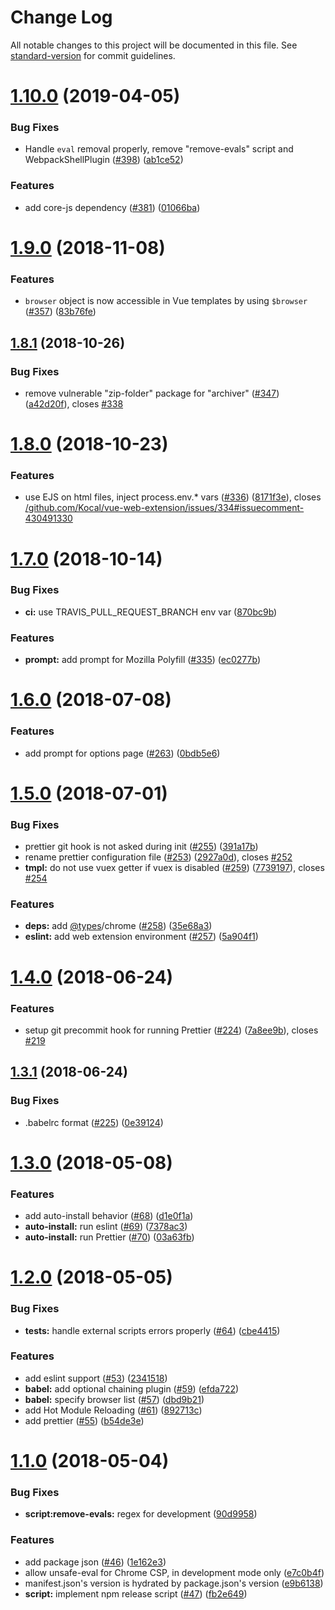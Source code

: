 # Change Log

All notable changes to this project will be documented in this file. See [standard-version](https://github.com/conventional-changelog/standard-version) for commit guidelines.
    
<a name="1.10.0"></a>

# [1.10.0](https://github.com/Kocal/vue-web-extension/compare/v1.9.0...v1.10.0) (2019-04-05)

### Bug Fixes

- Handle `eval` removal properly, remove "remove-evals" script and WebpackShellPlugin ([#398](https://github.com/Kocal/vue-web-extension/issues/398)) ([ab1ce52](https://github.com/Kocal/vue-web-extension/commit/ab1ce52))

### Features

- add core-js dependency ([#381](https://github.com/Kocal/vue-web-extension/issues/381)) ([01066ba](https://github.com/Kocal/vue-web-extension/commit/01066ba))



<a name="1.9.0"></a>
# [1.9.0](https://github.com/Kocal/vue-web-extension/compare/v1.8.1...v1.9.0) (2018-11-08)


### Features

* `browser` object is now accessible in Vue templates by using `$browser` ([#357](https://github.com/Kocal/vue-web-extension/issues/357)) ([83b76fe](https://github.com/Kocal/vue-web-extension/commit/83b76fe))



<a name="1.8.1"></a>
## [1.8.1](https://github.com/Kocal/vue-web-extension/compare/v1.8.0...v1.8.1) (2018-10-26)


### Bug Fixes

* remove vulnerable "zip-folder" package for "archiver" ([#347](https://github.com/Kocal/vue-web-extension/issues/347)) ([a42d20f](https://github.com/Kocal/vue-web-extension/commit/a42d20f)), closes [#338](https://github.com/Kocal/vue-web-extension/issues/338)



<a name="1.8.0"></a>
# [1.8.0](https://github.com/Kocal/vue-web-extension/compare/v1.7.0...v1.8.0) (2018-10-23)


### Features

* use EJS on html files, inject process.env.* vars ([#336](https://github.com/Kocal/vue-web-extension/issues/336)) ([8171f3e](https://github.com/Kocal/vue-web-extension/commit/8171f3e)), closes [/github.com/Kocal/vue-web-extension/issues/334#issuecomment-430491330](https://github.com//github.com/Kocal/vue-web-extension/issues/334/issues/issuecomment-430491330)



<a name="1.7.0"></a>
# [1.7.0](https://github.com/Kocal/vue-web-extension/compare/v1.6.0...v1.7.0) (2018-10-14)


### Bug Fixes

* **ci:** use TRAVIS_PULL_REQUEST_BRANCH env var ([870bc9b](https://github.com/Kocal/vue-web-extension/commit/870bc9b))


### Features

* **prompt:** add prompt for Mozilla Polyfill ([#335](https://github.com/Kocal/vue-web-extension/issues/335)) ([ec0277b](https://github.com/Kocal/vue-web-extension/commit/ec0277b))



<a name="1.6.0"></a>
# [1.6.0](https://github.com/Kocal/vue-web-extension/compare/v1.5.0...v1.6.0) (2018-07-08)


### Features

* add prompt for options page ([#263](https://github.com/Kocal/vue-web-extension/issues/263)) ([0bdb5e6](https://github.com/Kocal/vue-web-extension/commit/0bdb5e6))



<a name="1.5.0"></a>
# [1.5.0](https://github.com/Kocal/vue-web-extension/compare/v1.4.0...v1.5.0) (2018-07-01)


### Bug Fixes

* prettier git hook is not asked during init ([#255](https://github.com/Kocal/vue-web-extension/issues/255)) ([391a17b](https://github.com/Kocal/vue-web-extension/commit/391a17b))
* rename prettier configuration file ([#253](https://github.com/Kocal/vue-web-extension/issues/253)) ([2927a0d](https://github.com/Kocal/vue-web-extension/commit/2927a0d)), closes [#252](https://github.com/Kocal/vue-web-extension/issues/252)
* **tmpl:** do not use vuex getter if vuex is disabled ([#259](https://github.com/Kocal/vue-web-extension/issues/259)) ([7739197](https://github.com/Kocal/vue-web-extension/commit/7739197)), closes [#254](https://github.com/Kocal/vue-web-extension/issues/254)


### Features

* **deps:** add [@types](https://github.com/types)/chrome ([#258](https://github.com/Kocal/vue-web-extension/issues/258)) ([35e68a3](https://github.com/Kocal/vue-web-extension/commit/35e68a3))
* **eslint:** add web extension environment ([#257](https://github.com/Kocal/vue-web-extension/issues/257)) ([5a904f1](https://github.com/Kocal/vue-web-extension/commit/5a904f1))



<a name="1.4.0"></a>
# [1.4.0](https://github.com/Kocal/vue-web-extension/compare/v1.3.1...v1.4.0) (2018-06-24)


### Features

* setup git precommit hook for running Prettier ([#224](https://github.com/Kocal/vue-web-extension/issues/224)) ([7a8ee9b](https://github.com/Kocal/vue-web-extension/commit/7a8ee9b)), closes [#219](https://github.com/Kocal/vue-web-extension/issues/219)



<a name="1.3.1"></a>
## [1.3.1](https://github.com/Kocal/vue-web-extension/compare/v1.3.0...v1.3.1) (2018-06-24)


### Bug Fixes

* .babelrc format ([#225](https://github.com/Kocal/vue-web-extension/issues/225)) ([0e39124](https://github.com/Kocal/vue-web-extension/commit/0e39124))



<a name="1.3.0"></a>
# [1.3.0](https://github.com/Kocal/vue-web-extension/compare/v1.2.0...v1.3.0) (2018-05-08)


### Features

* add auto-install behavior ([#68](https://github.com/Kocal/vue-web-extension/issues/68)) ([d1e0f1a](https://github.com/Kocal/vue-web-extension/commit/d1e0f1a))
* **auto-install:** run eslint ([#69](https://github.com/Kocal/vue-web-extension/issues/69)) ([7378ac3](https://github.com/Kocal/vue-web-extension/commit/7378ac3))
* **auto-install:** run Prettier ([#70](https://github.com/Kocal/vue-web-extension/issues/70)) ([03a63fb](https://github.com/Kocal/vue-web-extension/commit/03a63fb))



<a name="1.2.0"></a>
# [1.2.0](https://github.com/Kocal/vue-web-extension/compare/v1.1.0...v1.2.0) (2018-05-05)


### Bug Fixes

* **tests:** handle external scripts errors properly ([#64](https://github.com/Kocal/vue-web-extension/issues/64)) ([cbe4415](https://github.com/Kocal/vue-web-extension/commit/cbe4415))


### Features

* add eslint support ([#53](https://github.com/Kocal/vue-web-extension/issues/53)) ([2341518](https://github.com/Kocal/vue-web-extension/commit/2341518))
* **babel:** add optional chaining plugin ([#59](https://github.com/Kocal/vue-web-extension/issues/59)) ([efda722](https://github.com/Kocal/vue-web-extension/commit/efda722))
* **babel:** specify browser list ([#57](https://github.com/Kocal/vue-web-extension/issues/57)) ([dbd9b21](https://github.com/Kocal/vue-web-extension/commit/dbd9b21))
* add Hot Module Reloading ([#61](https://github.com/Kocal/vue-web-extension/issues/61)) ([892713c](https://github.com/Kocal/vue-web-extension/commit/892713c))
* add prettier ([#55](https://github.com/Kocal/vue-web-extension/issues/55)) ([b54de3e](https://github.com/Kocal/vue-web-extension/commit/b54de3e))



<a name="1.1.0"></a>
# [1.1.0](https://github.com/Kocal/vue-web-extension/compare/v1.0.3...v1.1.0) (2018-05-04)


### Bug Fixes

* **script:remove-evals:** regex for development  ([90d9958](https://github.com/Kocal/vue-web-extension/commit/90d9958))


### Features

* add package json ([#46](https://github.com/Kocal/vue-web-extension/issues/46)) ([1e162e3](https://github.com/Kocal/vue-web-extension/commit/1e162e3))
* allow unsafe-eval for Chrome CSP, in development mode only ([e7c0b4f](https://github.com/Kocal/vue-web-extension/commit/e7c0b4f))
* manifest.json's version is hydrated by package.json's version ([e9b6138](https://github.com/Kocal/vue-web-extension/commit/e9b6138))
* **script:** implement npm release script ([#47](https://github.com/Kocal/vue-web-extension/issues/47)) ([fb2e649](https://github.com/Kocal/vue-web-extension/commit/fb2e649))

